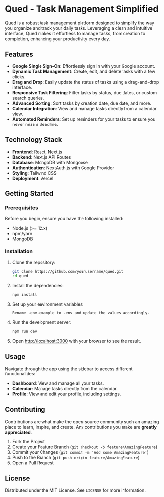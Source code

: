 # Qued - Task Management Simplified

Qued is a robust task management platform designed to simplify the way you organize and track your daily tasks. Leveraging a clean and intuitive interface, Qued makes it effortless to manage tasks, from creation to completion, enhancing your productivity every day.

## Features

- **Google Single Sign-On**: Effortlessly sign in with your Google account.
- **Dynamic Task Management**: Create, edit, and delete tasks with a few clicks.
- **Drag and Drop**: Easily update the status of tasks using a drag-and-drop interface.
- **Responsive Task Filtering**: Filter tasks by status, due dates, or custom search queries.
- **Advanced Sorting**: Sort tasks by creation date, due date, and more.
- **Calendar Integration**: View and manage tasks directly from a calendar view.
- **Automated Reminders**: Set up reminders for your tasks to ensure you never miss a deadline.

## Technology Stack

- **Frontend**: React, Next.js
- **Backend**: Next.js API Routes
- **Database**: MongoDB with Mongoose
- **Authentication**: NextAuth.js with Google Provider
- **Styling**: Tailwind CSS
- **Deployment**: Vercel

## Getting Started

### Prerequisites

Before you begin, ensure you have the following installed:
- Node.js (>= 12.x)
- npm/yarn
- MongoDB

### Installation

1. Clone the repository:
   ```bash
   git clone https://github.com/yourusername/qued.git
   cd qued
   ```

2. Install the dependencies:
   ```bash
   npm install
   ```

3. Set up your environment variables:
   ```plaintext
   Rename .env.example to .env and update the values accordingly.
   ```

4. Run the development server:
   ```bash
   npm run dev
   ```

5. Open [http://localhost:3000](http://localhost:3000) with your browser to see the result.

## Usage

Navigate through the app using the sidebar to access different functionalities:
- **Dashboard**: View and manage all your tasks.
- **Calendar**: Manage tasks directly from the calendar.
- **Profile**: View and edit your profile, including settings.

## Contributing

Contributions are what make the open-source community such an amazing place to learn, inspire, and create. Any contributions you make are **greatly appreciated**.

1. Fork the Project
2. Create your Feature Branch (`git checkout -b feature/AmazingFeature`)
3. Commit your Changes (`git commit -m 'Add some AmazingFeature'`)
4. Push to the Branch (`git push origin feature/AmazingFeature`)
5. Open a Pull Request

## License

Distributed under the MIT License. See `LICENSE` for more information.


```

